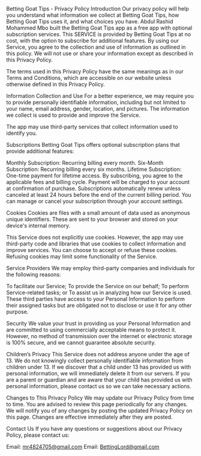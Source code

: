 Betting Goat Tips - Privacy Policy
Introduction
Our privacy policy will help you understand what information we collect at Betting Goat Tips, how Betting Goat Tips uses it, and what choices you have. Abdul Rashid Mohammed Mbo built the Betting Goat Tips app as a free app with optional subscription services. This SERVICE is provided by Betting Goat Tips at no cost, with the option to subscribe for additional features. By using our Service, you agree to the collection and use of information as outlined in this policy. We will not use or share your information except as described in this Privacy Policy.

The terms used in this Privacy Policy have the same meanings as in our Terms and Conditions, which are accessible on our website unless otherwise defined in this Privacy Policy.

Information Collection and Use
For a better experience, we may require you to provide personally identifiable information, including but not limited to your name, email address, gender, location, and pictures. The information we collect is used to provide and improve the Service.

The app may use third-party services that collect information used to identify you.

Subscriptions
Betting Goat Tips offers optional subscription plans that provide additional features:

Monthly Subscription: Recurring billing every month.
Six-Month Subscription: Recurring billing every six months.
Lifetime Subscription: One-time payment for lifetime access.
By subscribing, you agree to the applicable fees and billing cycle. Payment will be charged to your account at confirmation of purchase. Subscriptions automatically renew unless canceled at least 24 hours before the end of the current billing period. You can manage or cancel your subscription through your account settings.

Cookies
Cookies are files with a small amount of data used as anonymous unique identifiers. These are sent to your browser and stored on your device's internal memory.

This Service does not explicitly use cookies. However, the app may use third-party code and libraries that use cookies to collect information and improve services. You can choose to accept or refuse these cookies. Refusing cookies may limit some functionality of the Service.

Service Providers
We may employ third-party companies and individuals for the following reasons:

To facilitate our Service;
To provide the Service on our behalf;
To perform Service-related tasks; or
To assist us in analyzing how our Service is used.
These third parties have access to your Personal Information to perform their assigned tasks but are obligated not to disclose or use it for any other purpose.

Security
We value your trust in providing us your Personal Information and are committed to using commercially acceptable means to protect it. However, no method of transmission over the internet or electronic storage is 100% secure, and we cannot guarantee absolute security.

Children’s Privacy
This Service does not address anyone under the age of 13. We do not knowingly collect personally identifiable information from children under 13. If we discover that a child under 13 has provided us with personal information, we will immediately delete it from our servers. If you are a parent or guardian and are aware that your child has provided us with personal information, please contact us so we can take necessary actions.

Changes to This Privacy Policy
We may update our Privacy Policy from time to time. You are advised to review this page periodically for any changes. We will notify you of any changes by posting the updated Privacy Policy on this page. Changes are effective immediately after they are posted.

Contact Us
If you have any questions or suggestions about our Privacy Policy, please contact us:

Email: mr4824705@gmail.com
Email: BettingLord@gmail.com

